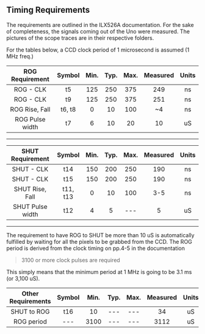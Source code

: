 Timing Requirements
-----------------
The requirements are outlined in the ILX526A documentation. For the sake of completeness, the signals coming out of the Uno were measured. The pictures of the scope traces are in their respective folders.

For the tables below, a CCD clock period of 1 microsecond is assumed (1 MHz freq.)

| ROG Requirement | Symbol | Min. | Typ. | Max. | Measured | Units |
|:-----------:|:------:|:----:|:----:|:----:|:--------:|:-----:|
| ROG - CLK | t5 | 125 | 250 | 375 | 249 | ns |
| ROG - CLK | t9 | 125 | 250 | 375 | 251 | ns |
| ROG Rise, Fall | t6, t8 | 0 | 10 | 100 | ~4 | ns |
| ROG Pulse width | t7 | 6 | 10 | 20 | 10 | uS |
---------------------------------
| SHUT Requirement | Symbol | Min. | Typ. | Max. | Measured | Units |
|:-----------:|:------:|:----:|:----:|:----:|:--------:|:-----:|
| SHUT - CLK | t14 | 150 | 200 | 250 | 190| ns |
| SHUT - CLK | t15 | 150 | 200 | 250 | 190| ns |
| SHUT Rise, Fall | t11, t13 | 0 | 10 | 100 | 3-5 | ns |
| SHUT Pulse width | t12 | 4 | 5 | --- | 5 | uS |
---------------------------------

The requirement to have ROG to SHUT be more than 10 uS is automatically fulfilled by waiting for all the pixels to be grabbed from the CCD.
The ROG period is derived from the clock timing on pp.4-5 in the documentation
> 3100 or more clock pulses are required  

This simply means that the minimum period at 1 MHz is going to be 3.1 ms (or 3,100 uS). 

| Other Requirements | Symbol | Min. | Typ. | Max. | Measured | Units |
|:-----------:|:------:|:----:|:----:|:----:|:--------:|:-----:|
| SHUT to ROG | t16 | 10 | --- | --- | 34 | uS |
| ROG period | --- | 3100 | --- | --- | 3112 | uS |


